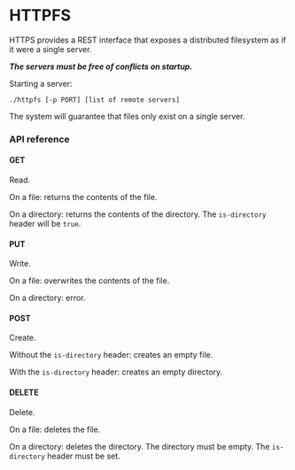 HTTPFS
======

HTTPS provides a REST interface that exposes a distributed filesystem as if it were a single server.

***The servers must be free of conflicts on startup.***

Starting a server:

```
./httpfs [-p PORT] [list of remote servers]
```

The system will guarantee that files only exist on a single server.

### API reference

#### GET

Read.

On a file: returns the contents of the file.

On a directory: returns the contents of the directory. The `is-directory` header will be `true`.

#### PUT

Write.

On a file: overwrites the contents of the file.

On a directory: error.

#### POST

Create.

Without the `is-directory` header: creates an empty file.

With the `is-directory` header: creates an empty directory.

#### DELETE

Delete.

On a file: deletes the file.

On a directory: deletes the directory. The directory must be empty. The `is-directory` header must be set.
